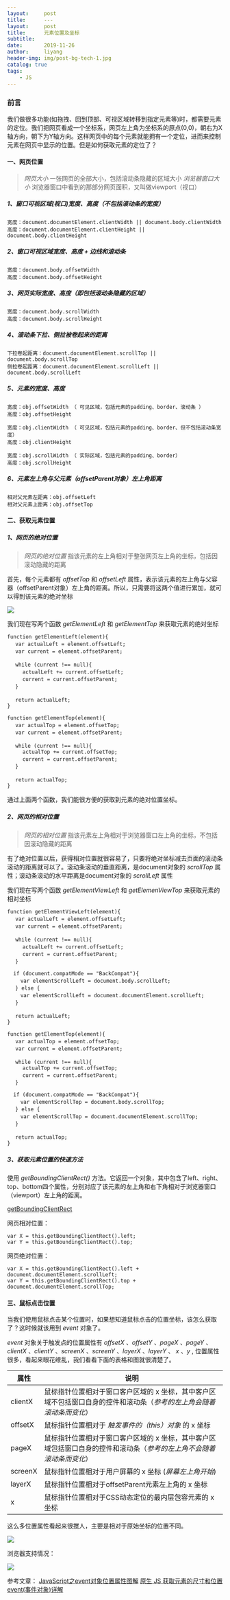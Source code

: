 ```yaml
---
layout:     post
title:      ---
layout:     post
title:      元素位置及坐标
subtitle:   
date:       2019-11-26
author:     liyang
header-img: img/post-bg-tech-1.jpg
catalog: true
tags:
    - JS
---
```


### 前言
我们做很多功能(如拖拽、回到顶部、可视区域转移到指定元素等)时，都需要元素的定位。我们把网页看成一个坐标系，网页左上角为坐标系的原点(0,0)，朝右为X轴方向，朝下为Y轴方向。这样网页中的每个元素就能拥有一个定位，进而来控制元素在网页中显示的位置。但是如何获取元素的定位了？

#### 一、网页位置
> *网页大小* 一张网页的全部大小，包括滚动条隐藏的区域大小
> *浏览器窗口大小* 浏览器窗口中看到的那部分网页面积，又叫做viewport（视口）

##### 1、窗口可视区域(视口)宽度、高度（不包括滚动条的宽度）

```
宽度：document.documentElement.clientWidth || document.body.clientWidth
高度：document.documentElement.clientHeight || document.body.clientHeight
```

##### 2、窗口可视区域宽度、高度 + 边线和滚动条

```
宽度：document.body.offsetWidth
高度：document.body.offsetHeight
```

##### 3、网页实际宽度、高度（即包括滚动条隐藏的区域）

```
宽度：document.body.scrollWidth
高度：document.body.scrollHeight
```

##### 4、滚动条下拉、侧拉被卷起来的距离

```
下拉卷起距离：document.documentElement.scrollTop || document.body.scrollTop
侧拉卷起距离：document.documentElement.scrollLeft || document.body.scrollLeft
```

##### 5、元素的宽度、高度

```
宽度：obj.offsetWidth （ 可见区域，包括元素的padding、border、滚动条 ）
高度：obj.offsetHeight

宽度：obj.clientWidth （ 可见区域，包括元素的padding、border、但不包括滚动条宽度）
高度：obj.clientHeight

宽度：obj.scrollWidth （ 实际区域，包括元素的padding、border）
高度：obj.scrollHeight
```

##### 6、元素左上角与父元素（offsetParent对象）左上角距离

```
相对父元素左距离：obj.offsetLeft
相对父元素上距离：obj.offsetTop
```

#### 二、获取元素位置

##### 1、网页的绝对位置

> *网页的绝对位置* 指该元素的左上角相对于整张网页左上角的坐标，包括因滚动隐藏的距离

首先，每个元素都有 *offsetTop* 和 *offsetLeft* 属性，表示该元素的左上角与父容器（offsetParent对象）左上角的距离。所以，只需要将这两个值进行累加，就可以得到该元素的绝对坐标

![](http://dev.fenzhitech.com/res/374b6749d16c0af04086aba308b6c232.png)

我们现在写两个函数 *getElementLeft* 和 *getElementTop* 来获取元素的绝对坐标

```
function getElementLeft(element){
　 var actualLeft = element.offsetLeft;
　 var current = element.offsetParent;

　 while (current !== null){
　　　actualLeft += current.offsetLeft;
　　　current = current.offsetParent;
　 }

　 return actualLeft;
}

function getElementTop(element){
　 var actualTop = element.offsetTop;
　 var current = element.offsetParent;

　 while (current !== null){
     actualTop += current.offsetTop;
　　　current = current.offsetParent;
　 }

　 return actualTop;
}

```

通过上面两个函数，我们能很方便的获取到元素的绝对位置坐标。

##### 2、网页的相对位置

> *网页的相对位置* 指该元素左上角相对于浏览器窗口左上角的坐标，不包括因滚动隐藏的距离

有了绝对位置以后，获得相对位置就很容易了，只要将绝对坐标减去页面的滚动条滚动的距离就可以了。滚动条滚动的垂直距离，是document对象的 *scrollTop* 属性；滚动条滚动的水平距离是document对象的 *scrollLeft* 属性

我们现在写两个函数 *getElementViewLeft* 和 *getElemenViewTop* 来获取元素的相对坐标

```
function getElementViewLeft(element){
　 var actualLeft = element.offsetLeft;
　 var current = element.offsetParent;

　 while (current !== null){
　　　actualLeft += current.offsetLeft;
　　　current = current.offsetParent;
　 }

  if (document.compatMode == "BackCompat"){
　　 var elementScrollLeft = document.body.scrollLeft;
　 } else {
　　 var elementScrollLeft = document.documentElement.scrollLeft;
　 }

　 return actualLeft;
}

function getElementTop(element){
　 var actualTop = element.offsetTop;
　 var current = element.offsetParent;

　 while (current !== null){
     actualTop += current.offsetTop;
　　　current = current.offsetParent;
　 }

  if (document.compatMode == "BackCompat"){
　　 var elementScrollTop = document.body.scrollTop;
　 } else {
　　 var elementScrollTop = document.documentElement.scrollTop;
　 }

　 return actualTop;
}

```

##### 3、获取元素位置的快速方法

使用 *getBoundingClientRect()* 方法。它返回一个对象，其中包含了left、right、top、bottom四个属性，分别对应了该元素的左上角和右下角相对于浏览器窗口（viewport）左上角的距离。

[getBoundingClientRect](https://developer.mozilla.org/zh-CN/docs/Web/API/Element/getBoundingClientRect)

网页相对位置：

```
var X = this.getBoundingClientRect().left;
var Y = this.getBoundingClientRect().top;
```

网页绝对位置：

```
var X = this.getBoundingClientRect().left + document.documentElement.scrollLeft;
var Y = this.getBoundingClientRect().top + document.documentElement.scrollTop;
```

#### 三、鼠标点击位置

当我们使用鼠标点击某个位置时，如果想知道鼠标点击的位置坐标，该怎么获取了？这时候就该用到 *event* 对象了。  

*event* 对象关于触发点的位置属性有 *offsetX* 、*offsetY* 、*pageX* 、*pageY* 、*clientX* 、*clientY* 、*screenX* 、*screenY* 、*layerX* 、*layerY* 、 *x* 、*y* , 位置属性很多，看起来眼花缭乱，我们看看下面的表格和图就很清楚了。

属性         | 说明
----------- | -----------------
clientX     | 鼠标指针位置相对于窗口客户区域的 x 坐标，其中客户区域不包括窗口自身的控件和滚动条（*参考的左上角会随着滚动条而变化*）    
offsetX     | 鼠标指针位置相对于 *触发事件的（this）对象* 的 x 坐标
pageX       | 鼠标指针位置相对于窗口客户区域的 x 坐标，其中客户区域包括窗口自身的控件和滚动条（*参考的左上角不会随着滚动条而变化*）
screenX     | 鼠标指针位置相对于用户屏幕的 x 坐标 (*屏幕左上角开始*)
layerX      | 鼠标指针位置相对于offsetParent元素左上角的 x 坐标
x           | 鼠标指针位置相对于CSS动态定位的最内层包容元素的 x 坐标

这么多位置属性看起来很搅人，主要是相对于原始坐标的位置不同。

![](http://dev.fenzhitech.com/res/6b13800627becb1cfa01a4c52c759acf.jpeg)

浏览器支持情况：

![](http://dev.fenzhitech.com/res/64310121356b226dada6f5815b714d7b.png)


参考文章：
[JavaScript之event对象位置属性图解](https://www.jianshu.com/p/bc24c8bd6914)
[原生 JS 获取元素的尺寸和位置](https://segmentfault.com/a/1190000007687940)
[event(事件对象)详解](https://www.cnblogs.com/websmile/p/8807334.html)
